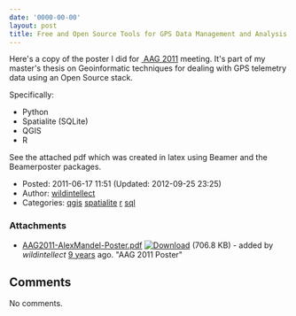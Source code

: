 ```yaml
---
date: '0000-00-00'
layout: post
title: Free and Open Source Tools for GPS Data Management and Analysis
---
```


Here's a copy of the poster I did for
<a href="http://aag.org" class="ext-link"> AAG 2011</a> meeting. It's
part of my master's thesis on Geoinformatic techniques for dealing with
GPS telemetry data using an Open Source stack.

Specifically:

-   Python
-   Spatialite (SQLite)
-   QGIS
-   R

See the attached pdf which was created in latex using Beamer and the
Beamerposter packages.

-   Posted: 2011-06-17 11:51 (Updated: 2012-09-25 23:25)
-   Author: [wildintellect](author/wildintellect.html)
-   Categories: [qgis](category/qgis.html)
    [spatialite](category/spatialite.html) [r](category/r.html)
    [sql](category/sql.html)

### Attachments

-   [AAG2011-AlexMandel-Poster.pdf](../attachment/blog/aag2011poster/AAG2011-AlexMandel-Poster.pdf.html "View attachment")
    <a href="../raw-attachment/blog/aag2011poster/AAG2011-AlexMandel-Poster.pdf" class="trac-rawlink" title="Download"><img src="../chrome/common/download.png" alt="Download" /></a>
    (706.8 KB) - added by *wildintellect*
    <a href="http://192.168.1.113/timeline?from=2011-06-17T11%3A53%3A01-07%3A00&amp;precision=second" class="timeline" title="2011-06-17T11:53:01-07:00 in Timeline">9
    years</a> ago. "AAG 2011 Poster"

Comments
--------

No comments.
